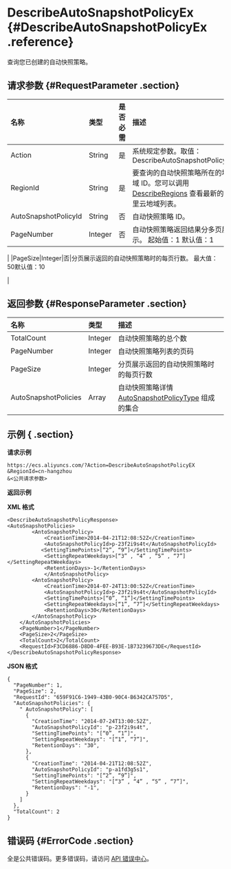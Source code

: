 # DescribeAutoSnapshotPolicyEx {#DescribeAutoSnapshotPolicyEx .reference}

查询您已创建的自动快照策略。

## 请求参数 {#RequestParameter .section}

|名称|类型|是否必需|描述|
|:-|:-|:---|:-|
|Action|String|是|系统规定参数。取值：DescribeAutoSnapshotPolicyEx|
|RegionId|String|是|要查询的自动快照策略所在的地域 ID。您可以调用 [DescribeRegions](intl.zh-CN/API参考/地域/DescribeRegions.md#) 查看最新的阿里云地域列表。|
|AutoSnapshotPolicyId|String|否|自动快照策略 ID。|
|PageNumber|Integer|否|自动快照策略返回结果分多页展示。 起始值：1 默认值：1

|
|PageSize|Integer|否|分页展示返回的自动快照策略时的每页行数。 最大值：50默认值：10

|

## 返回参数 {#ResponseParameter .section}

|名称|类型|描述|
|:-|:-|:-|
|TotalCount|Integer|自动快照策略的总个数|
|PageNumber|Integer|自动快照策略列表的页码|
|PageSize|Integer|分页展示返回的自动快照策略时的每页行数|
|AutoSnapshotPolicies|Array|自动快照策略详情 [AutoSnapshotPolicyType](intl.zh-CN/API参考/数据类型/AutoSnapshotPolicyType.md#) 组成的集合|

## 示例 { .section}

**请求示例** 

```
https://ecs.aliyuncs.com/?Action=DescribeAutoSnapshotPolicyEX
&RegionId=cn-hangzhou
&<公共请求参数>
```

**返回示例** 

**XML 格式**

```
<DescribeAutoSnapshotPolicyResponse>
<AutoSnapshotPolicies>
        <AntoSnapshotPolicy>
            <CreationTime>2014-04-21T12:08:52Z</CreationTime>
            <AutoSnapshotPolicyId>p-23f2i9s4t</AutoSnapshotPolicyId>
           <SettingTimePoints>[“2”, “9”]</SettingTimePoints>
            <SettingRepeatWeekdays>[“3” , “4” , “5” , “7”]</SettingRepeatWeekdays>
            <RetentionDays>-1</RetentionDays>
            </AntoSnapshotPolicy>
        <AntoSnapshotPolicy>
            <CreationTime>2014-07-24T13:00:52Z</CreationTime>
            <AutoSnapshotPolicyId>p-23f2i9s4t</AutoSnapshotPolicyId>
            <SettingTimePoints>[“0”, “1”]</SettingTimePoints>
            <SettingRepeatWeekdays>[“1”, “7”]</SettingRepeatWeekdays>
            <RetentionDays>30</RetentionDays>
        </AntoSnapshotPolicy>
    </AutoSnapshotPolicies>
    <PageNumber>1</PageNumber>
    <PageSize>2</PageSize>
    <TotalCount>2</TotalCount>
    <RequestId>F3CD6886-D8D0-4FEE-B93E-1B73239673DE</RequestId>
</DescribeAutoSnapshotPolicyResponse>
```

 **JSON 格式** 

```
{
  "PageNumber": 1,
  "PageSize": 2,
  "RequestId": "659F91C6-1949-43B0-90C4-B6342CA757D5",
  "AutoSnapshotPolicies": {
    " AutoSnapshotPolicy": [
      {
        "CreationTime": "2014-07-24T13:00:52Z",
        "AutoSnapshotPolicyId": "p-23f2i9s4t",
        "SettingTimePoints": "[“0”, “1”]",
        "SettingRepeatWeekdays": "[“1”, “7”]",
        "RetentionDays": "30",
      },
      {
        "CreationTime": "2014-04-21T12:08:52Z",
        "AutoSnapshotPolicyId": "p-a1fd3g5s1",
        "SettingTimePoints": "[“2”, “9”]",
        "SettingRepeatWeekdays": "[“3” , “4” , “5” , “7”]",
        "RetentionDays": "-1",
      }
    ]
  },
  "TotalCount": 2
}
```

## 错误码 {#ErrorCode .section}

全是公共错误码。更多错误码，请访问 [API 错误中心](https://error-center.alibabacloud.com/status/product/Ecs)。

